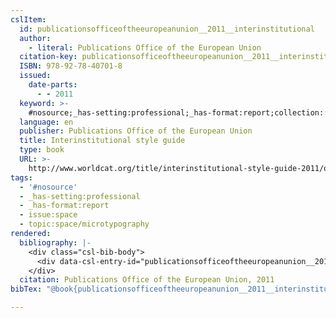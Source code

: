 ```yaml
---
cslItem:
  id: publicationsofficeoftheeuropeanunion__2011__interinstitutional
  author:
    - literal: Publications Office of the European Union
  citation-key: publicationsofficeoftheeuropeanunion__2011__interinstitutional
  ISBN: 978-92-78-40701-8
  issued:
    date-parts:
      - - 2011
  keyword: >-
    #nosource;_has-setting:professional;_has-format:report;collection::space::microtypography
  language: en
  publisher: Publications Office of the European Union
  title: Interinstitutional style guide
  type: book
  URL: >-
    http://www.worldcat.org/title/interinstitutional-style-guide-2011/oclc/726047118
tags:
  - '#nosource'
  - _has-setting:professional
  - _has-format:report
  - issue:space
  - topic:space/microtypography
rendered:
  bibliography: |-
    <div class="csl-bib-body">
      <div data-csl-entry-id="publicationsofficeoftheeuropeanunion__2011__interinstitutional" class="csl-entry">Publications Office of the European Union 2011 <i>Interinstitutional style guide</i>. Publications Office of the European Union. Available at: <a href='http://www.worldcat.org/title/interinstitutional-style-guide-2011/oclc/726047118.'>http://www.worldcat.org/title/interinstitutional-style-guide-2011/oclc/726047118.</a></div>
    </div>
  citation: Publications Office of the European Union, 2011
bibTex: "@book{publicationsofficeoftheeuropeanunion__2011__interinstitutional,\n\tauthor = {{Publications Office of the European Union}},\n\tyear = {2011},\n\tpublisher = {Publications Office of the European Union},\n\ttitle = {Interinstitutional style guide},\n}\n\n"

---
```

